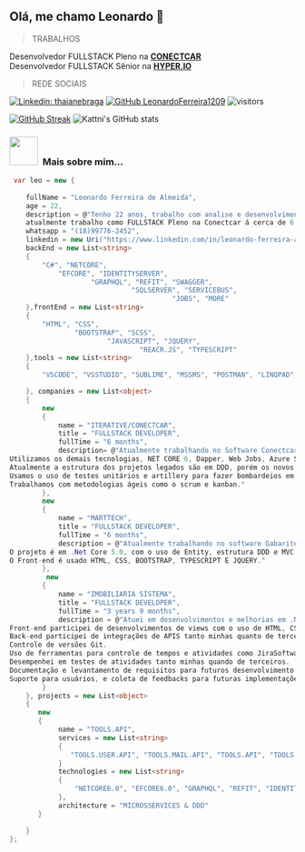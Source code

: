 <h2> Olá, me chamo Leonardo 👋</h2>

> TRABALHOS

<p>
   Desenvolvedor FULLSTACK Pleno na <a href="https://www.conectcar.com/"><b>CONECTCAR</b></a>
   </br>
   Desenvolvedor FULLSTACK Sênior na <a href="https://hyper.io/"><b>HYPER.IO</b></a>
</p>


> REDE SOCIAIS

[![Linkedin: thaianebraga](https://img.shields.io/badge/-leonardoalmeida-blue?style=flat-square&logo=Linkedin&logoColor=white&link=https://www.linkedin.com/in/leonardo-ferreira-almeida1209/)](https://www.linkedin.com/in/leonardo-ferreira-almeida1209/)
[![GitHub LeonardoFerreira1209](https://img.shields.io/github/followers/LeonardoFerreira1209?label=follow&style=social)](https://github.com/LeonardoFerreira1209)
![visitors](https://visitor-badge.glitch.me/badge?page_id=LeonardoFerreira1209.pag&left_color=blue&right_color=blue)


[![GitHub Streak](https://github-readme-streak-stats.herokuapp.com/?user=LeonardoFerreira1209&theme=tokyonight)](https://git.io/streak-stats)
![Kattni's GitHub stats](https://github-readme-stats.vercel.app/api?username=LeonardoFerreira1209&theme=blueberry&show_icons=true)

### <img src="https://i.pinimg.com/originals/1c/37/e3/1c37e3a017e70bc936da000edefabb1f.gif" width="50">&ensp;Mais sobre mim...

```c#
 var leo = new {
      
    fullName = "Leonardo Ferreira de Almeida",
    age = 22,
    description = @"Tenho 22 anos, trabalho com analise e desenvolvimento de software a quase 5 anos, 
    atualmente trabalho como FULLSTACK Pleno na Conectcar á cerca de 6 meses.",
    whatsapp = "(18)99776-2452",
    linkedin = new Uri("https://www.linkedin.com/in/leonardo-ferreira-almeida1209/"),
    backEnd = new List<string>
    {
        "C#", "NETCORE", 
            "EFCORE", "IDENTITYSERVER", 
                    "GRAPHQL", "REFIT", "SWAGGER",
                              "SQLSERVER", "SERVICEBUS", 
                                        "JOBS", "MORE"
    },frontEnd = new List<string>
    {
        "HTML", "CSS",
                "BOOTSTRAP", "SCSS",
                        "JAVASCRIPT", "JQUERY",
                                "REACR.JS", "TYPESCRIPT"
    },tools = new List<string>
    {
        "VSCODE", "VSSTUDIO", "SUBLIME", "MSSMS", "POSTMAN", "LINQPAD",

    }, companies = new List<object>
    {
        new 
        {
            name = "ITERATIVE/CONECTCAR",
            title = "FULLSTACK DEVELOPER",
            fullTime = "6 months",
            description= @"Atualmente trabalhando no Software Conectcar na squad de estacionamento.
Utilizamos os demais tecnologias, NET CORE 6, Dapper, Web Jobs, Azure Service Bus, SQL Server, Kubernetes e outras.
Atualmente a estrutura dos projetos legados são em DDD, porém os novos já são na arquitetura microservices e os legados já estão sendo disseminados para a tal arquitetura.
Usamos o uso de testes unitários e artillery para fazer bombardeios em APIS e testar sua integridade.
Trabalhamos com metodologias ágeis como o scrum e kanban."
        },
        new
        {
            name = "MARTTECH",
            title = "FULLSTACK DEVELOPER",
            fullTime = "6 months",
            description = @"Atualmente trabalhando no software Gabaritech. (Software desenvolvido para auxiliar escolas e professores).
O projeto é em .Net Core 5.0, com o uso de Entity, estrutura DDD e MVC e uso do GraphQL para consultas e inserções.
O Front-end é usado HTML, CSS, BOOTSTRAP, TYPESCRIPT E JQUERY."
        },
         new
        {
            name = "IMOBILIARIA SISTEMA",
            title = "FULLSTACK DEVELOPER",
            fullTime = "3 years 9 months",
            description = @"Atuei em desenvolvimentos e melhorias em .NET Framework & .NET, O desenvolvimento contava com o padrão MVC & Modelagem DDD.
Front-end participei de desenvolvimentos de views com o uso de HTML, CSS, BOOTSTRAP & JQUERY. Desde formulários padrões a telas mais complexas. 
Back-end participei de integrações de APIS tanto minhas quanto de terceiros. Criação de Crud's, E métodos mais complexos, Sempre prezando manter um código limpo e legível, usando as Ferramentas como .NET, Net Framework, Entity Framework, MySQL, Postman & Swagger.
Controle de versões Git.
Uso de ferramentas para controle de tempos e atividades como JiraSoftware e métodos de kanban.
Desempenhei em testes de atividades tanto minhas quando de terceiros.
Documentação e levantamento de requisitos para futuros desenvolvimento e soluções de problemas.
Suporte para usuários, e coleta de feedbacks para futuras implementações e melhorias."
        }
    }, projects = new List<object>
    {
       new
       {
            name = "TOOLS.API",
            services = new List<string> 
            {
               "TOOLS.USER.API", "TOOLS.MAIL.API", "TOOLS.API", "TOOLS.WEB"
            }
            technologies = new List<string> 
            {
                "NETCORE6.0", "EFCORE6.0", "GRAPHQL", "REFIT", "IDENTITYSERVER", "SWAGGER.API", "SQLSERVER", "SERILOG", "AZURE PIPELINES", "REACT.JS", "MORE"
            },
            architecture = "MICROSSERVICES & DDD"
       }

    }
};

```

